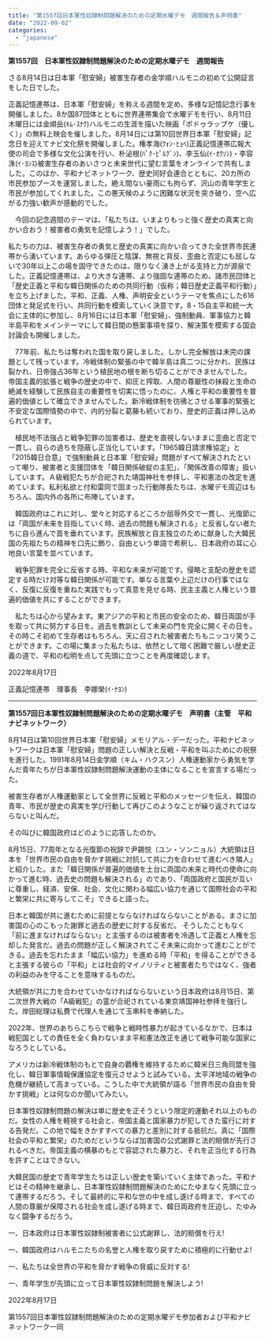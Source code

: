 ```yaml
---
title: "第1557回日本軍性奴隷制問題解決のための定期水曜デモ　週間報告＆声明書"
date: "2022-09-02"
categories: 
  - "japanese"
---
```


**第1557回　日本軍性奴隷制問題解決のための定期水曜デモ　週間報告**

さる8月14日は日本軍「慰安婦」被害生存者の金学順ハルモニの初めて公開証言をした日でした。

正義記憶連帯は、日本軍「慰安婦」を称える週間を定め、多様な記憶記念行事を開催しました。8か国87団体とともに世界連帯集会で水曜デモを行い、8月11日木曜日には金順岳(ｷﾑ･ｽﾅｸ)ハルモニの生涯を描いた映画「ポドゥラップケ（優しく）」の無料上映会を催しました。8月14日には第10回世界日本軍「慰安婦」記念日を迎えてナビ文化祭を開催しました。権孝海(ｸｫﾝ･ﾋｮﾍ)正義記憶連帯広報大使の司会で多様な文化公演を行い、朴泌根(ﾊﾟｸ･ﾋﾟﾙｸﾞﾝ)、李玉仙(ｲ･ｵｸｿﾝ)・李容洙(ｲ･ﾖﾝｽ)被害生存者のあいさつと未来世代に望む言葉をオンラインで共有しました。このほか、平和ナビネットワーク、歴史同好会連合とともに、20カ所の市民参加ブースを運営しました。絶え間ない豪雨にも拘らず、沢山の青年学生と市民が参加してくれました。この悪天候のように困難な状況を突き破り、空へ広がる力強い歓声が感動的でした。

　今回の記念週間のテーマは、「私たちは、いまよりもっと強く歴史の真実と向かい合おう！被害者の勇気を記憶しよう！」でした。

私たちの力は、被害生存者の勇気と歴史の真実に向かい合ってきた全世界市民連帯から湧いています。あらゆる弾圧と陰謀、無視と背反、歪曲と否定にも屈しないで30年以上この場を固守できたのは、限りなく湧き上がる支持と力が源泉でした。正義記憶連帯は、より大きな連帯、より強固な連帯のため、諸市民団体と「歴史正義と平和な韓日関係のための共同行動（仮称；韓日歴史正義平和行動）」を立ち上げました。平和、正義、人権、声明安全というテーマを焦点にした616団体と発足式を行い、共同行動を模索していく決意です。8・15自主平和統一大会に主体的に参加し、8月16日には日本軍「慰安婦」、強制動員、軍事協力と韓半島平和をメインテーマにして韓日間の懸案事項を探り、解決策を模索する国会討論会も開催しました。

　77年前、私たちは奪われた国を取り戻しました。しかし完全解放は未完の課題として残っています。冷戦体制の緊張の中で韓半島は真二つに分かれ、民族は裂かれ、日帝強占36年という植民地の根を断ち切ることができませんでした。帝国主義的拡張と戦争の歴史の中で、抑圧と搾取、人間の尊厳性の抹殺と生命の絶滅を経験して民族自主の重要性を切実に悟ったのに、人権と平和の重要性を普遍的価値として確立できませんでした。新冷戦体制を彷彿とさせる軍事的緊張と不安定な国際情勢の中で、内的分裂と葛藤も続いており、歴史的正義は押し込められています。

　植民地不法強占と戦争犯罪の加害者は、歴史を直視しないままに歪曲と否定で一貫し、自らの過ちを隠蔽し正当化しています。「1965韓日請求権協定」と「2015韓日合意」で強制動員と日本軍「慰安婦」問題がすべて解決されたといって嘲り、被害者と支援団体を「韓日関係破綻の主犯」、「関係改善の障害」扱いしています。Ａ級戦犯たちが合祀された靖国神社を参拝し、平和憲法の改定を進めています。私利私欲と付和雷同で固まった行動隊長たちは、水曜デモ周辺はもちろん、国内外の各所に布陣しています。

　韓国政府はこれに対し、堂々と対応するどころか屈辱外交で一貫し、光復節には「両国が未来を目指していく時、過去の問題も解決される」と反省しない者たちに自ら進んで首を垂れています。民族解放と自主独立のために献身した大韓民国の先祖たちの精神を口先に飾り、自由という単語で希釈し、日本政府の耳に心地良い言葉を並べています。

　戦争犯罪を完全に反省する時、平和な未来が可能です。侵略と支配の歴史を認定する時だけ対等な韓日関係が可能です。単なる言葉や上辺だけの行事ではなく、反復に反復を重ねた実践でもって真意を見せる時、民主主義と人権という普遍的価値を共にすることができます。

　私たちは心から望みます。東アジアの平和と市民の安全のため、韓日両国が手を取って共に努力する日を。過去を教訓として未来の門を完全に開くその日を。その時こそ初めて生存者はもちろん、天に召された被害者たちもニッコリ笑うことができます。この場に集まった私たちは、依然として暗く困難で厳しい歴史正義の道で、平和の松明を点して先頭に立つことを再度確認します。

2022年8月17日

正義記憶連帯　理事長　李娜榮(ｲ･ﾅﾖﾝ)

* * *

**第1557回日本軍性奴隷制問題解決のための定期水曜デモ　声明書（主管　平和ナビネットワーク）**

8月14日は第10回世界日本軍「慰安婦」メモリアル・デーだった。平和ナビネットワークは日本軍「慰安婦」問題の正しい解決と反戦・平和を叫ぶために<NOW PEACE FESTA>の祝祭を進行した。1991年8月14日金学順（キム・ハクスン）人権運動家から勇気を学んだ青年たちが日本軍性奴隷制問題解決運動の主体になることを宣言する場だった。

被害生存者が人権運動家として全世界に反戦と平和のメッセージを伝え、韓国の青年、市民が歴史の真実を学び行動して再びこのようなことが繰り返されてはならないと叫んだ。

その叫びに韓国政府はどのように応答したのか。

8月15日、77周年となる光復節の祝辞で尹錫悦（ユン・ソンニョル）大統領は日本を「世界市民の自由を脅かす挑戦に対抗して共に力を合わせて進むべき隣人」と紹介した。また「韓日関係が普遍的価値を土台に両国の未来と時代の使命に向かって進む時、過去史の問題も解決される」のであり、「両国政府と国民が互いに尊重し、経済、安保、社会、文化に関わる幅広い協力を通じて国際社会の平和と繁栄に共に寄与してこそ」できると語った。

日本と韓国が共に進むために前提とならなければならないことがある。まさに加害国の心のこもった謝罪と過去の歴史に対する反省だ。 そうしたこともなく「前に進まなければならない」と主張するのは被害者を冷遇して正義と人権を忘却した発言だ。過去の問題が正しく解決されてこそ未来に向かって進むことができる。過去を忘れたまま「幅広い協力」を進める時「平和」を得ることができると主張する彼らの「平和」とは社会的マイノリティと被害者たちではなく、強者の利益のみを守ることを意味するものだ。

大統領が共に力を合わせていかなければならないという日本政府は8月15日、第二次世界大戦の「A級戦犯」の霊が合祀されている東京靖国神社参拝を強行した。岸田総理は私費で代理人を通じて玉串料を奉納した。

2022年、世界のあちらこちらで戦争と戦時性暴力が起きているなかで、日本は戦犯国としての責任を全く負わないまま平和憲法改正を通じて戦争可能な国家になろうとしている。

アメリカは新冷戦体制のもとで自身の覇権を維持するために韓米日三角同盟を強化し、韓日軍事情報保護協定を復元させようと試みている。太平洋地域の戦争の危機が継続して高まっている。こうした中で大統領が語る「世界市民の自由を脅かす挑戦」とは何なのか聞いてみたい。

日本軍性奴隷制問題の解決は単に歴史を正そうという限定的運動それ以上のものだ。女性の人権を軽視する社会と、帝国主義と国家暴力が犯してきた蛮行に対する告発だ。この地で幅をきかすすべての暴力と差別に対する抵抗だ。真に「国際社会の平和と繁栄」のためだというならば加害国の公式謝罪と法的賠償が先行されるべきだ。帝国主義の横暴のもとで容認された暴力と、それを正当化する行為を許すことはできない。

大韓民国の歴史で青年学生たちは正しい歴史を築いていく主体であった。平和ナビはその精神を継承し、日本軍性奴隷制問題解決のためにたゆまなく先頭に立って連帯するだろう。そして最終的に平和な世の中を成し遂げる時まで、すべての人間の尊厳が保障される社会を成し遂げる時まで、韓日両政府を圧迫し、たゆみなく闘争するだろう。

一、日本政府は日本軍性奴隷制被害者に公式謝罪し、法的賠償を行え!

一、韓国政府はハルモニたちの名誉と人権を取り戻すために積極的に行動せよ!

一、私たちは全世界の平和を脅かす戦争の脅威に反対する!

一、青年学生が先頭に立って日本軍性奴隷制問題を解決しよう!

2022年8月17日

第1557回日本軍性奴隷制問題解決のための定期水曜デモ参加者および平和ナビネットワーク一同
